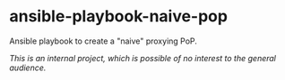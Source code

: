 # ansible-playbook-naive-pop

Ansible playbook to create a "naive" proxying PoP.

*This is an internal project, which is possible of no interest to the general audience.*
